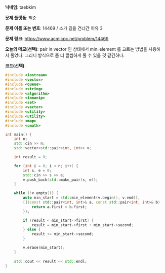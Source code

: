 **닉네임**: taebkim

**문제 플랫폼**: 백준

**문제 이름 또는 번호**: 14469 / 소가 길을 건너간 이유 3

**문제 링크**: https://www.acmicpc.net/problem/14469

**오늘의 메모(선택)**: pair in vector 인 상태에서 min_element 를 고르는 방법을 사용해서 풀었다. 그리디 방식으로 좀 더 깔쌈하게 풀 수 있을 것 같긴하다.

**코드(선택)**:

```c++
#include <iostream>
#include <vector>
#include <queue>
#include <string>
#include <algorithm>
#include <iomanip>
#include <set>
#include <vector>
#include <utility>
#include <utility>
#include <map>
#include <cmath>

int main() {
    int n;
    std::cin >> n;
    std::vector<std::pair<int, int>> v;

    int result = 0;

    for (int i = 0; i < n; i++) {
        int s, e = 0;
        std::cin >> s >> e;
        v.push_back(std::make_pair(s, e));
    }

    while (!v.empty()) {
        auto min_start = std::min_element(v.begin(), v.end(), 
        [](const std::pair<int, int>& a, const std::pair<int, int>& b) {
            return a.first < b.first;
        });

        if (result < min_start->first) {
            result = min_start->first + min_start->second;
        } else {
            result += min_start->second;
        }

        v.erase(min_start);
    }
    
    std::cout << result << std::endl;
}
```